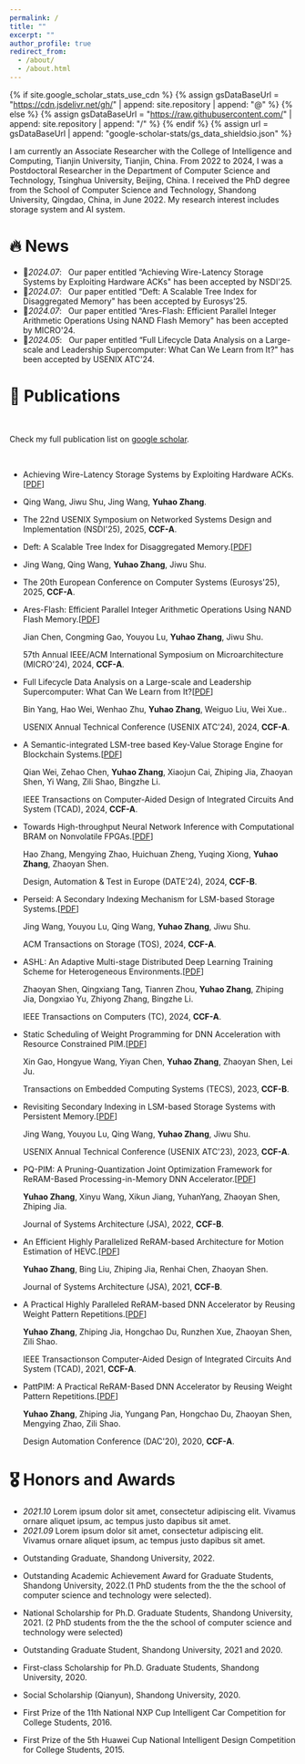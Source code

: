 ```yaml
---
permalink: /
title: ""
excerpt: ""
author_profile: true
redirect_from: 
  - /about/
  - /about.html
---
```


{% if site.google_scholar_stats_use_cdn %}
{% assign gsDataBaseUrl = "https://cdn.jsdelivr.net/gh/" | append: site.repository | append: "@" %}
{% else %}
{% assign gsDataBaseUrl = "https://raw.githubusercontent.com/" | append: site.repository | append: "/" %}
{% endif %}
{% assign url = gsDataBaseUrl | append: "google-scholar-stats/gs_data_shieldsio.json" %}

<span class='anchor' id='about-me'></span>

I am currently an Associate Researcher with the College of Intelligence and Computing, Tianjin University, Tianjin, China. From 2022 to 2024, I was a Postdoctoral Researcher in the Department of Computer Science and Technology, Tsinghua University, Beijing, China. I received the PhD degree from the School of Computer Science and Technology, Shandong University, Qingdao, China, in June 2022. My research interest includes storage system and AI system.


# 🔥 News
- 🎉*2024.07*: &nbsp; Our paper entitled “Achieving Wire-Latency Storage Systems by Exploiting Hardware ACKs" has been accepted by NSDI'25. 
- 🎉*2024.07*: &nbsp; Our paper entitled “Deft: A Scalable Tree Index for Disaggregated Memory" has been accepted by Eurosys'25.
- 🎉*2024.07*: &nbsp; Our paper entitled “Ares-Flash: Efficient Parallel Integer Arithmetic Operations Using NAND Flash Memory" has been accepted by MICRO'24.
- 🎉*2024.05*: &nbsp; Our paper entitled “Full Lifecycle Data Analysis on a Large-scale and Leadership Supercomputer: What Can We Learn from It?" has been accepted by USENIX ATC'24.


# 📝 Publications 


<!-- <ul>
</ul> -->

<p><br /></p>
<p>Check my full publication list on <a href="https://scholar.google.com/citations?user=KEvXHFIAAAAJ&hl=zh-CN">google scholar</a>.</p>

<p><br></p>



- Achieving Wire-Latency Storage Systems by Exploiting Hardware ACKs.[<a href="">PDF</a>]
- Qing Wang, Jiwu Shu, Jing Wang, <b>Yuhao Zhang</b>.
- The 22nd USENIX Symposium on Networked Systems Design and Implementation (NSDI'25), 2025, <b>CCF-A</b>.


- Deft: A Scalable Tree Index for Disaggregated Memory.[<a href="">PDF</a>]
- Jing Wang, Qing Wang, <b>Yuhao Zhang</b>, Jiwu Shu.
- The 20th European Conference on Computer Systems (Eurosys'25), 2025, <b>CCF-A</b>.



<ul>
  <li><p>Ares-Flash: Efficient Parallel Integer Arithmetic Operations Using NAND Flash Memory.[<a href="">PDF</a>]</p> 
  <p>Jian Chen, Congming Gao, Youyou Lu, <b>Yuhao Zhang</b>, Jiwu Shu.</p>
  <p>57th Annual IEEE/ACM International Symposium on Microarchitecture (MICRO'24), 2024, <b>CCF-A</b>.
  </li>
</ul>

<ul>
  <li><p>Full Lifecycle Data Analysis on a Large-scale and Leadership Supercomputer: What Can We Learn from It?[<a href="">PDF</a>]</p> 
  <p>Bin Yang, Hao Wei, Wenhao Zhu, <b>Yuhao Zhang</b>, Weiguo Liu, Wei Xue..</p>
  <p>USENIX Annual Technical Conference (USENIX ATC'24), 2024, <b>CCF-A</b>.
  </li>
</ul>

<ul>
  <li><p>A Semantic-integrated LSM-tree based Key-Value Storage Engine for Blockchain Systems.[<a href="https://ieeexplore.ieee.org/stamp/stamp.jsp?tp=&arnumber=10376454">PDF</a>]</p> 
  <p>Qian Wei, Zehao Chen, <b>Yuhao Zhang</b>, Xiaojun Cai, Zhiping Jia, Zhaoyan Shen, Yi Wang, Zili Shao, Bingzhe Li.</p>
  <p>IEEE Transactions on Computer-Aided Design of Integrated Circuits And System (TCAD), 2024, <b>CCF-A</b>.
  </li>
</ul>


<ul>
  <li><p>Towards High-throughput Neural Network Inference with Computational BRAM on Nonvolatile FPGAs.[<a href="https://ieeexplore.ieee.org/stamp/stamp.jsp?tp=&arnumber=10546738">PDF</a>]</p> 
  <p>Hao Zhang, Mengying Zhao, Huichuan Zheng, Yuqing Xiong, <b>Yuhao Zhang</b>, Zhaoyan Shen.</p>
  <p> Design, Automation & Test in Europe (DATE'24), 2024, <b>CCF-B</b>.
  </li>
</ul>


<ul>
  <li><p>Perseid: A Secondary Indexing Mechanism for LSM-based Storage Systems.[<a href="https://dl.acm.org/doi/pdf/10.1145/3633285">PDF</a>]</p> 
  <p>Jing Wang, Youyou Lu, Qing Wang, <b>Yuhao Zhang</b>, Jiwu Shu.</p>
  <p> ACM Transactions on Storage (TOS), 2024, <b>CCF-A</b>.
  </li>
</ul>


<ul>
  <li><p>ASHL: An Adaptive Multi-stage Distributed Deep Learning Training Scheme for Heterogeneous Environments.[<a href="https://ieeexplore.ieee.org/stamp/stamp.jsp?tp=&arnumber=10256683">PDF</a>]</p> 
  <p>Zhaoyan Shen, Qingxiang Tang, Tianren Zhou, <b>Yuhao Zhang</b>, Zhiping Jia, Dongxiao Yu, Zhiyong Zhang, Bingzhe Li.</p>
  <p>IEEE Transactions on Computers (TC), 2024, <b>CCF-A</b>.
  </li>
</ul>

<ul>
  <li><p>Static Scheduling of Weight Programming for DNN Acceleration with Resource Constrained PIM.[<a href="https://dl.acm.org/doi/pdf/10.1145/3615657">PDF</a>]</p> 
  <p>Xin Gao, Hongyue Wang, Yiyan Chen, <b>Yuhao Zhang</b>, Zhaoyan Shen, Lei Ju.</p>
  <p>Transactions on Embedded Computing Systems (TECS), 2023, <b>CCF-B</b>.
  </li>
</ul>


<ul>
<li><p>Revisiting Secondary Indexing in LSM-based Storage Systems with Persistent Memory.[<a href="https://www.usenix.org/system/files/atc23-wang-jing.pdf">PDF</a>]</p> 
<p>Jing Wang, Youyou Lu, Qing Wang, <b>Yuhao Zhang</b>, Jiwu Shu.</p>
<p>USENIX Annual Technical Conference (USENIX ATC'23), 2023, <b>CCF-A</b>.
</li>
</ul>
  
<ul>
<li><p>PQ-PIM: A Pruning-Quantization Joint Optimization Framework for ReRAM-Based Processing-in-Memory DNN Accelerator.[<a href="https://www.sciencedirect.com/science/article/pii/S1383762122000911?via%3Dihub">PDF</a>]</p> 
<p><b>Yuhao Zhang</b>, Xinyu Wang, Xikun Jiang, YuhanYang, Zhaoyan Shen, Zhiping Jia.</p>
<p>Journal of Systems Architecture (JSA), 2022, <b>CCF-B</b>.
</li>
</ul>


<ul>
<li><p>An Efficient Highly Parallelized ReRAM-based Architecture for Motion Estimation of HEVC.[<a href="https://www.sciencedirect.com/science/article/pii/S1383762121000928?via%3Dihub">PDF</a>]</p> 
<p><b>Yuhao Zhang</b>, Bing Liu, Zhiping Jia, Renhai Chen, Zhaoyan Shen.</p>
<p>Journal of Systems Architecture (JSA), 2021, <b>CCF-B</b>.
</li>
</ul>

<ul>
<li><p>A Practical Highly Paralleled ReRAM-based DNN Accelerator by Reusing Weight Pattern Repetitions.[<a href="https://ieeexplore.ieee.org/stamp/stamp.jsp?tp=&arnumber=9395497">PDF</a>]</p> 
<p><b>Yuhao Zhang</b>, Zhiping Jia, Hongchao Du, Runzhen Xue, Zhaoyan Shen, Zili Shao.</p>
<p>IEEE Transactionson Computer-Aided Design of Integrated Circuits And System (TCAD), 2021, <b>CCF-A</b>.
</li>
</ul>

<ul>
<li><p>PattPIM: A Practical ReRAM-Based DNN Accelerator by Reusing Weight Pattern Repetitions.[<a href="https://ieeexplore.ieee.org/stamp/stamp.jsp?tp=&arnumber=9218638">PDF</a>]</p> 
<p><b>Yuhao Zhang</b>, Zhiping Jia, Yungang Pan, Hongchao Du, Zhaoyan Shen, Mengying Zhao, Zili Shao.</p>
<p>Design Automation Conference (DAC'20), 2020, <b>CCF-A</b>.
</li>
</ul>


# 🎖 Honors and Awards
- *2021.10* Lorem ipsum dolor sit amet, consectetur adipiscing elit. Vivamus ornare aliquet ipsum, ac tempus justo dapibus sit amet. 
- *2021.09* Lorem ipsum dolor sit amet, consectetur adipiscing elit. Vivamus ornare aliquet ipsum, ac tempus justo dapibus sit amet. 

<ul>
<li><p>Outstanding Graduate, Shandong University, 2022.</p>
</li>
</ul>

<ul>
<li><p>Outstanding Academic Achievement Award for Graduate Students, Shandong University, 2022.(1 PhD students from the the the school of computer science and technology were selected).</p>
</li>
</ul>

<ul>
<li><p>National Scholarship for Ph.D. Graduate Students, Shandong University, 2021. (2 PhD students from the the the school of computer science and technology were selected)</p>
</li>
</ul>



<ul>
<li><p>Outstanding Graduate Student, Shandong University, 2021 and 2020.</p>
</li>
</ul>

<ul>
<li><p>First-class Scholarship for Ph.D. Graduate Students, Shandong University, 2020.</p>
</li>
</ul>

<ul>
<li><p>Social Scholarship (Qianyun), Shandong University, 2020.</p>
</li>
</ul>

<ul>
<li><p>First Prize of the 11th National NXP Cup Intelligent Car Competition for College Students, 2016.</p>
</li>
</ul>

<ul>
<li><p>First Prize of the 5th Huawei Cup National Intelligent Design Competition for College Students, 2015.</p>
</li>
</ul>

